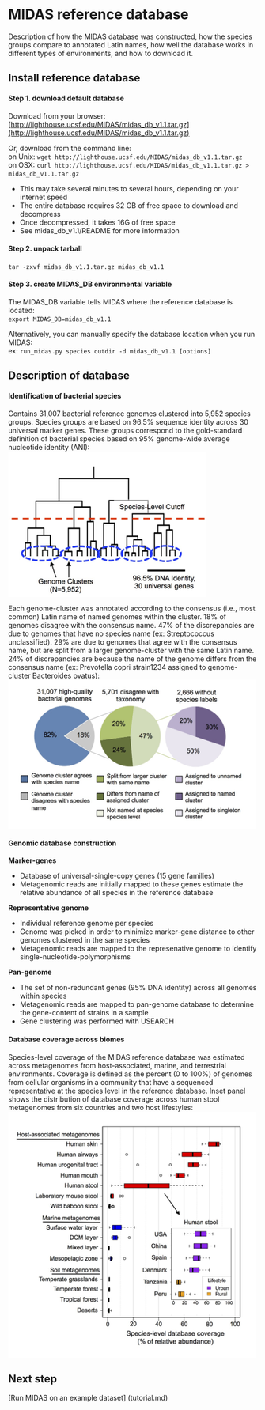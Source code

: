 # MIDAS reference database
Description of how the MIDAS database was constructed, how the species groups compare to annotated Latin names, how well the database works in different types of environments, and how to download it.

## Install reference database

#### Step 1. download default database 
Download from your browser:   
[http://lighthouse.ucsf.edu/MIDAS/midas_db_v1.1.tar.gz](http://lighthouse.ucsf.edu/MIDAS/midas_db_v1.1.tar.gz)

Or, download from the command line:   
on Unix: `wget http://lighthouse.ucsf.edu/MIDAS/midas_db_v1.1.tar.gz`  
on OSX: `curl http://lighthouse.ucsf.edu/MIDAS/midas_db_v1.1.tar.gz > midas_db_v1.1.tar.gz`


* This may take several minutes to several hours, depending on your internet speed
* The entire database requires 32 GB of free space to download and decompress
* Once decompressed, it takes 16G of free space
* See midas_db_v1.1/README for more information

#### Step 2. unpack tarball
`tar -zxvf midas_db_v1.1.tar.gz midas_db_v1.1`  

#### Step 3. create MIDAS_DB environmental variable
The MIDAS_DB variable tells MIDAS where the reference database is located:   
`export MIDAS_DB=midas_db_v1.1`

Alternatively, you can manually specify the database location when you run MIDAS:  
ex: `run_midas.py species outdir -d midas_db_v1.1 [options]`

## Description of database

#### Identification of bacterial species
Contains 31,007 bacterial reference genomes clustered into 5,952 species groups. Species groups are based on 96.5% sequence identity across 30 universal marker genes. These groups correspond to the gold-standard definition of bacterial species based on 95% genome-wide average nucleotide identity (ANI):  
<img src="../images/genome_clusters.jpg" width="400" align="center"/>   
    
Each genome-cluster was annotated according to the consensus (i.e., most common) Latin name of named genomes within the cluster. 18% of genomes disagree with the consensus name. 47% of the discrepancies are due to genomes that have no species name (ex: Streptococcus unclassified). 29% are due to genomes that agree with the consensus name, but are split from a larger genome-cluster with the same Latin name. 24% of discrepancies are because the name of the genome differs from the consensus name (ex: Prevotella copri strain1234 assigned to genome-cluster Bacteroides ovatus):  
<img src="../images/taxonomy_discrepancy.jpg" width="500" align="center"/>   
      
#### Genomic database construction

**Marker-genes**

* Database of universal-single-copy genes (15 gene families) 
* Metagenomic reads are initially mapped to these genes estimate the relative abundance of all species in the reference database

**Representative genome** 

* Individual reference genome per species
* Genome was picked in order to minimize marker-gene distance to other genomes clustered in the same species
* Metagenomic reads are mapped to the represenative genome to identify single-nucleotide-polymorphisms

**Pan-genome**

* The set of non-redundant genes (95% DNA identity) across all genomes within species
* Metagenomic reads are mapped to pan-genome database to determine the gene-content of strains in a sample
* Gene clustering was performed with USEARCH

#### Database coverage across biomes

Species-level coverage of the MIDAS reference database was estimated across metagenomes from host-associated, marine, and terrestrial environments. Coverage is defined as the percent (0 to 100%) of genomes from cellular organisms in a community that have a sequenced representative at the species level in the reference database. Inset panel shows the distribution of database coverage across human stool metagenomes from six countries and two host lifestyles:  
<img src="../images/database_coverage.jpg" width="500" align="center"/>  

## Next step
[Run MIDAS on an example dataset] (tutorial.md)
